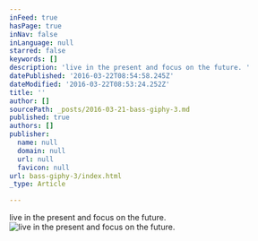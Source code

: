 ```yaml
---
inFeed: true
hasPage: true
inNav: false
inLanguage: null
starred: false
keywords: []
description: 'live in the present and focus on the future. '
datePublished: '2016-03-22T08:54:58.245Z'
dateModified: '2016-03-22T08:53:24.252Z'
title: ''
author: []
sourcePath: _posts/2016-03-21-bass-giphy-3.md
published: true
authors: []
publisher:
  name: null
  domain: null
  url: null
  favicon: null
url: bass-giphy-3/index.html
_type: Article

---
```

live in the present and focus on the future.
![live in the present and focus on the future. ](https://the-grid-user-content.s3-us-west-2.amazonaws.com/6a0759a2-a707-4d7f-953f-05c2d2f41de4.gif)